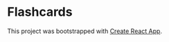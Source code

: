 # Flashcards

This project was bootstrapped with [Create React App](https://github.com/facebook/create-react-app).